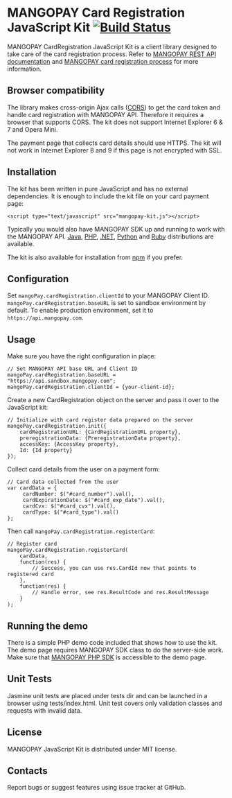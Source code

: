 MANGOPAY Card Registration JavaScript Kit  [![Build Status](https://travis-ci.org/Mangopay/cardregistration-js-kit.svg?branch=master)](https://travis-ci.org/Mangopay/cardregistration-js-kit)
=================================================
MANGOPAY CardRegistration JavaScript Kit is a client library designed to take care of the card registration process.
Refer to [MANGOPAY REST API documentation](http://docs.mangopay.com/api-references/) and 
[MANGOPAY card registration process](http://docs.mangopay.com/api-references/card-registration/) for more information.

Browser compatibility
-------------------------------------------------
The library makes cross-origin Ajax calls ([CORS](http://en.wikipedia.org/wiki/Cross-origin_resource_sharing))
to get the card token and handle card registration with MANGOPAY API. Therefore it requires a browser that supports CORS.
The kit does not support Internet Explorer 6 & 7 and Opera Mini.

The payment page that collects card details should use HTTPS. The kit will not work in Internet Explorer 8 and 9
if this page is not encrypted with SSL.

Installation
-------------------------------------------------
The kit has been written in pure JavaScript and has no external dependencies. It is enough to include the kit file 
on your card payment page:

    <script type="text/javascript" src="mangopay-kit.js"></script>

Typically you would also have MANGOPAY SDK up and running to work with the MANGOPAY API. 
[Java](https://github.com/Mangopay/mangopay2-java-sdk), [PHP](https://github.com/MangoPay/mangopay2-php-sdk), [.NET](https://github.com/Mangopay/mangopay2-net-sdk), [Python](https://github.com/MangoPay/mangopay2-python-sdk) and [Ruby](https://github.com/Mangopay/mangopay2-ruby-sdk) 
distributions are available.

The kit is also available for installation from [npm](https://www.npmjs.com/package/mangopay-cardregistration-js-kit) if you prefer.

Configuration
-------------------------------------------------
Set `mangoPay.cardRegistration.clientId` to your MANGOPAY Client ID. `mangoPay.cardRegistration.baseURL` is set to 
sandbox environment by default. To enable production environment, set it to `https://api.mangopay.com`.

Usage
-------------------------------------------------
Make sure you have the right configuration in place:

    // Set MANGOPAY API base URL and Client ID
    mangoPay.cardRegistration.baseURL = "https://api.sandbox.mangopay.com";
    mangoPay.cardRegistration.clientId = {your-client-id};

Create a new CardRegistration object on the server and pass it over to the JavaScript kit:

    // Initialize with card register data prepared on the server
    mangoPay.cardRegistration.init({
        cardRegistrationURL: {CardRegistrationURL property}, 
        preregistrationData: {PreregistrationData property}, 
        accessKey: {AccessKey property},
        Id: {Id property}
    });

Collect card details from the user on a payment form:

    // Card data collected from the user
    var cardData = {
         cardNumber: $("#card_number").val(), 
         cardExpirationDate: $("#card_exp_date").val(), 
         cardCvx: $("#card_cvx").val(),
         cardType: $("#card_type").val()
    };

Then call `mangoPay.cardRegistration.registerCard`:

    // Register card
    mangoPay.cardRegistration.registerCard(
        cardData, 
        function(res) {
            // Success, you can use res.CardId now that points to registered card
        },
        function(res) {
            // Handle error, see res.ResultCode and res.ResultMessage
        }
    );


Running the demo
-------------------------------------------------
There is a simple PHP demo code included that shows how to use the kit. The demo page requires MANGOPAY SDK class 
to do the server-side work. Make sure that [MANGOPAY PHP SDK](https://github.com/MangoPay/mangopay2-php-sdk) is accessible to the demo page.

Unit Tests
-------------------------------------------------
Jasmine unit tests are placed under tests dir and can be launched in a browser using tests/index.html.
Unit test covers only validation classes and requests with invalid data.

License
-------------------------------------------------
MANGOPAY JavaScript Kit is distributed under MIT license.

Contacts
-------------------------------------------------
Report bugs or suggest features using issue tracker at GitHub.
